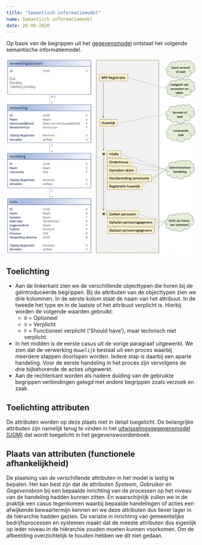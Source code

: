 ```yaml
---
title: "Semantisch informatiemodel"
name: Semantisch informatiemodel
date: 28-09-2020
---
```

Op basis van de begrippen uit het [gegevensmodel](../index.md) ontstaat het volgende semantische informatiemodel.

<img src="./_assets/sim.png" alt="SIM" width="600"/>

## Toelichting
-	Aan de linkerkant zien we de verschillende objecttypen die horen bij de geïntroduceerde begrippen. Bij de attributen van de objecttypen zien we drie kolommen. In de eerste kolom staat de naam van het attribuut. In de tweede het type en in de laatste of het attribuut verplicht is. Hierbij worden de volgende waarden gebruikt:
    - `O` = Optioneel
    - `V` = Verplicht
    - `F` = Functioneel verplicht (‘Should have’), maar technisch niet verplicht.
-	In het midden is de eerste casus uit de vorige paragraaf uitgewerkt. We zien dat de verwerking `Huwelijk` bestaat uit een proces waarbij meerdere stappen doorlopen worden. Iedere stap is daarbij een aparte handeling. Voor de eerste handeling in het proces zijn vervolgens de drie bijbehorende de acties uitgewerkt.
-	Aan de rechterkant worden als nadere duiding van de gebruikte begrippen verbindingen gelegd met andere begrippen zoals verzoek en zaak.

## Toelichting attributen
De attributen worden op deze plaats niet in detail toegelicht. De belangrijke attributen zijn namelijk terug te vinden in het [uitwisselingsgegevensmodel (UGM)](../uitwisselingsgegevensmodel/readme.md) dat wordt toegelicht in het gegevenswoordenboek.

## Plaats van attributen (functionele afhankelijkheid)
De plaatsing van de verschillende attributen in het model is lastig te bepalen. Het kan best zijn dat de attributen *Systeem*, *Gebruiker* en *Gegevensbron* bij een bepaalde inrichting van de processen op het niveau van de handeling hadden kunnen zitten. En waarschijnlijk zullen we in de praktijk een casus tegenkomen waarbij bepaalde handelingen of acties een afwijkende bewaartermijn kennen en we deze attributen dus liever lager in de hiërarchie hadden gezien.
De variatie in inrichting van gemeentelijke bedrijfsprocessen en systemen maakt dat de meeste attributen dus eigenlijk op ieder niveau in de hiërarchie zouden moeten kunnen voorkomen. Om de afbeelding overzichtelijk te houden hebben we dit niet gedaan.
